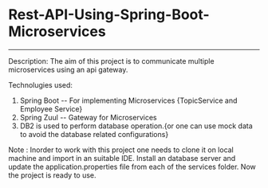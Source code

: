 # Rest-API-Using-Spring-Boot-Microservices
-------------------------------------------
Description:
The aim of this project is to communicate multiple microservices using an api gateway.

Technolugies used:
1. Spring Boot -- For implementing Microservices {TopicService and Employee Service}
2. Spring Zuul -- Gateway for Microservices
3. DB2 is used to perform database operation.{or one can use mock data to avoid the database related configurations}



Note : Inorder to work with this project one needs to clone it on local machine and import in an suitable IDE.
Install an database server and update the application.properties file from each of the services folder.
Now the project is ready to use.
